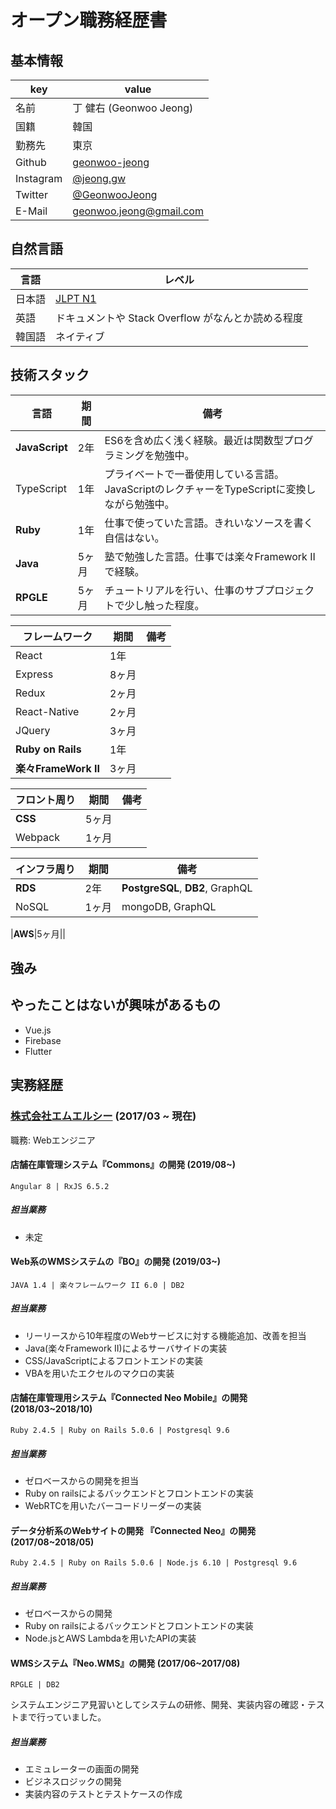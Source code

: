 # オープン職務経歴書

## 基本情報

|key|value|
|---|-----|
|名前|丁 健右 (Geonwoo Jeong)|
|国籍|韓国|
|勤務先|東京|
|Github|[geonwoo-jeong](https://github.com/geonwoo-jeong)|
|Instagram|[@jeong.gw](https://instagram.com/jeong.gw)|
|Twitter|[@GeonwooJeong](https://twitter.com/GeonwooJeong)|
|E-Mail|[geonwoo.jeong@gmail.com](geonwoo.jeong@gmail.com)|

## 自然言語
|言語|レベル|
|-----|-----|
|日本語|[JLPT N1](https://www.jlpt.jp/about/levelsummary.html)|
|英語|ドキュメントや Stack Overflow がなんとか読める程度|
|韓国語|ネイティブ|

## 技術スタック
|言語|期間|備考|
|----|---|----|
|**JavaScript**|2年|ES6を含め広く浅く経験。最近は関数型プログラミングを勉強中。|
|TypeScript|1年|プライベートで一番使用している言語。JavaScriptのレクチャーをTypeScriptに変換しながら勉強中。|
|**Ruby**|1年|仕事で使っていた言語。きれいなソースを書く自信はない。|
|**Java**|5ヶ月|塾で勉強した言語。仕事では楽々Framework IIで経験。|
|**RPGLE**|5ヶ月|チュートリアルを行い、仕事のサブプロジェクトで少し触った程度。|

|フレームワーク|期間|備考|
|----|---|----|
|React|1年||
|Express|8ヶ月||
|Redux|2ヶ月||
|React-Native|2ヶ月||
|JQuery|3ヶ月||
|**Ruby on Rails**|1年||
|**楽々FrameWork II**|3ヶ月||

|フロント周り	|期間|備考|
|----|---|----|
|**CSS**|5ヶ月||
|Webpack|1ヶ月||

|インフラ周り	|期間|備考|
|----|---|----|
|**RDS**|2年|**PostgreSQL**, **DB2**, GraphQL|
|NoSQL|1ヶ月|mongoDB, GraphQL|

|**AWS**|5ヶ月||

## 強み
  
## やったことはないが興味があるもの

  - Vue.js
  - Firebase
  - Flutter




## 実務経歴
  
### [株式会社エムエルシー](http://www.mizuiwa.co.jp/) (2017/03 ~ 現在)

職務: Webエンジニア

#### 店舗在庫管理システム『Commons』の開発 (2019/08~)


  ```
  Angular 8 | RxJS 6.5.2
  ```
  
##### 担当業務
- 未定

#### Web系のWMSシステムの『BO』の開発 (2019/03~)
  
  ```
  JAVA 1.4 | 楽々フレームワーク II 6.0 | DB2
  ```
##### 担当業務
- リーリースから10年程度のWebサービスに対する機能追加、改善を担当
- Java(楽々Framework II)によるサーバサイドの実装
- CSS/JavaScriptによるフロントエンドの実装
- VBAを用いたエクセルのマクロの実装

#### 店舗在庫管理用システム『Connected Neo Mobile』の開発 (2018/03~2018/10)

  ```
  Ruby 2.4.5 | Ruby on Rails 5.0.6 | Postgresql 9.6
  ```
##### 担当業務
- ゼロベースからの開発を担当
- Ruby on railsによるバックエンドとフロントエンドの実装
- WebRTCを用いたバーコードリーダーの実装

#### データ分析系のWebサイトの開発 『Connected Neo』の開発 (2017/08~2018/05)

  ```
  Ruby 2.4.5 | Ruby on Rails 5.0.6 | Node.js 6.10 | Postgresql 9.6
  ```
##### 担当業務
- ゼロベースからの開発
- Ruby on railsによるバックエンドとフロントエンドの実装
- Node.jsとAWS Lambdaを用いたAPIの実装

#### WMSシステム『Neo.WMS』の開発 (2017/06~2017/08)
```
RPGLE | DB2
```
システムエンジニア見習いとしてシステムの研修、開発、実装内容の確認・テストまで行っていました。
##### 担当業務
- エミュレーターの画面の開発
- ビジネスロジックの開発
- 実装内容のテストとテストケースの作成
